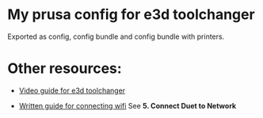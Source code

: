 # My prusa config for e3d toolchanger

Exported as config, config bundle and config bundle with printers.

# Other resources:
- [Video guide for e3d toolchanger](https://www.youtube.com/watch?v=37thDl6TVnw&list=PLg-PjJGb4u-Ij4hvU0hKVgTyvM8489tLM&index=1&t=143s)

- [Written guide for connecting wifi](https://docs.duet3d.com/en/How_to_guides/Getting_connected/Getting_connected_to_your_Duet)
  See **5. Connect Duet to Network**